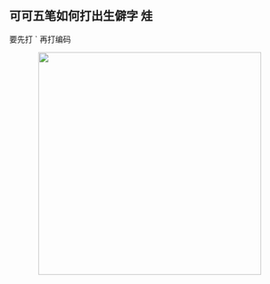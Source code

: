 ## 可可五笔如何打出生僻字 烓

要先打 `  再打编码


<p align="center"><img src="https://cdn.jsdelivr.net/gh/zb9678/img@main/up1/12.12:15:19:02.png" style="width:400px;"></p>